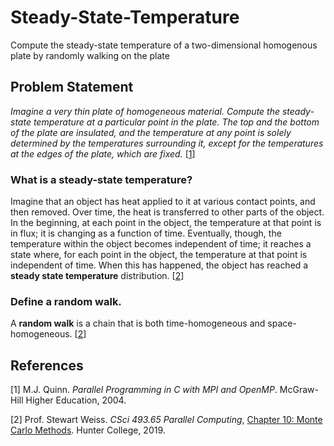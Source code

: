 # Steady-State-Temperature
Compute the steady-state temperature of a two-dimensional homogenous plate by randomly walking on the plate

## Problem Statement
*Imagine a very thin plate of homogeneous material. Compute the steady-state
temperature at a particular point in the plate. The top and the bottom of the
plate are insulated, and the temperature at any point is solely determined by
the temperatures surrounding it, except for the temperatures at the edges of the
plate, which are fixed.* [[1](#1)]

### What is a steady-state temperature?
Imagine that an object has heat applied to it at various contact points, and then removed. Over time, the heat is transferred to other parts of the object. In the beginning, at each point in the object, the temperature at that point is in flux; it is changing as a function of time. Eventually, though, the temperature within the object becomes independent of time; it reaches a state where, for each point in the object, the temperature at that point is independent of time. When this has happened, the object has reached a **steady state temperature** distribution. [[2](#2)]

### Define a random walk.
A **random walk** is a chain that is both time-homogeneous and space-homogeneous. [[2](#2)]

## References
<a id="1">[1]</a> M.J. Quinn. *Parallel Programming in C with MPI and OpenMP*. McGraw-Hill Higher Education, 2004.

<a id="2">[2]</a> Prof. Stewart Weiss. *CSci 493.65 Parallel Computing*, [Chapter 10: Monte Carlo Methods](http://www.compsci.hunter.cuny.edu/~sweiss/course_materials/csci493.65/lecture_notes/chapter08.pdf). Hunter College, 2019.
